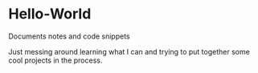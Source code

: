 # Hello-World
Documents notes and code snippets


Just messing around learning what I can and trying to put together some cool projects in the process.

